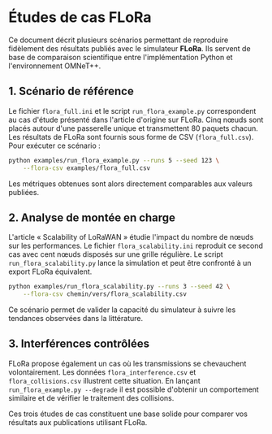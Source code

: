 # Études de cas FLoRa

Ce document décrit plusieurs scénarios permettant de reproduire fidèlement des résultats publiés avec le simulateur **FLoRa**. Ils servent de base de comparaison scientifique entre l'implémentation Python et l'environnement OMNeT++.

## 1. Scénario de référence

Le fichier `flora_full.ini` et le script `run_flora_example.py` correspondent au cas d'étude présenté dans l'article d'origine sur FLoRa. Cinq nœuds sont placés autour d'une passerelle unique et transmettent 80 paquets chacun. Les résultats de FLoRa sont fournis sous forme de CSV (`flora_full.csv`). Pour exécuter ce scénario :

```bash
python examples/run_flora_example.py --runs 5 --seed 123 \
    --flora-csv examples/flora_full.csv
```

Les métriques obtenues sont alors directement comparables aux valeurs publiées.

## 2. Analyse de montée en charge

L'article « Scalability of LoRaWAN » étudie l'impact du nombre de nœuds sur les performances. Le fichier `flora_scalability.ini` reproduit ce second cas avec cent nœuds disposés sur une grille régulière. Le script `run_flora_scalability.py` lance la simulation et peut être confronté à un export FLoRa équivalent.

```bash
python examples/run_flora_scalability.py --runs 3 --seed 42 \
    --flora-csv chemin/vers/flora_scalability.csv
```

Ce scénario permet de valider la capacité du simulateur à suivre les tendances observées dans la littérature.

## 3. Interférences contrôlées

FLoRa propose également un cas où les transmissions se chevauchent volontairement. Les données `flora_interference.csv` et `flora_collisions.csv` illustrent cette situation. En lançant `run_flora_example.py --degrade` il est possible d'obtenir un comportement similaire et de vérifier le traitement des collisions.

Ces trois études de cas constituent une base solide pour comparer vos résultats aux publications utilisant FLoRa.
